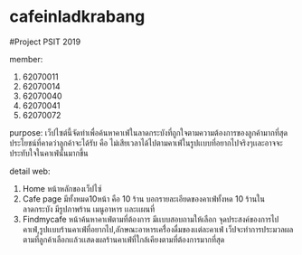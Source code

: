 # cafeinladkrabang
#Project PSIT 2019

member:
1. 62070011
2. 62070014
3. 62070040
4. 62070041
5. 62070072

purpose:
 เว็ปไซต์นี้จัดทำเพื่อค้นหาคาเฟ่ในลาดกระบังที่ถูกใจตามความต้องการของลูกค้ามากที่สุด ประโยชน์ที่คาดว่าลูกค้าจะได้รับ คือ ไม่เสียเวลาได้ไปตามคาเฟ่ในรูปเเบบที่อยากไปจริงๆเเละอาจจะประทับใจในคาเฟ่นั้นมากขึ้น
 
detail web:
1. Home หน้าหลักของเว็ปไซ์
2. Cafe page มีทั้งหมด10หน้า คือ 10 ร้าน 
  บอกรายละเอียดของคาเฟ่ทั้งหด 10 ร้านในลาดกระบัง
  มีรูปภาพร้าน เมนูอาหาร เเละเเผนที่
3. Findmycafe หน้าค้นหาคาเฟ่ตามที่ต้องการ 
  มีเเบบสอบถามให้เลือก จุดประสงค์ของการไปคาเฟ่,รูปเเบบร้านคาเฟ่ที่อยากไป,ลักษณะอาหารเครื่่องดื่มของเเต่ละคาเฟ่
  เว็ปจะทำการประมวลผลตามที่ลูกค้าเลือกเเล้วเเสดงผลร้านคาเฟ่ที่ใกล้เคียงตามที่ต้องการมากที่สุด

 
